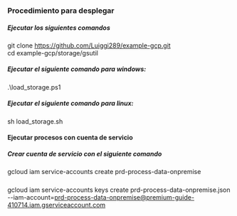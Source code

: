 ### Procedimiento para desplegar 

##### Ejecutar los siguientes comandos 

git clone https://github.com/Luiggi289/example-gcp.git  <br />
cd example-gcp/storage/gsutil

##### Ejecutar el siguiente comando para windows:

.\load_storage.ps1

##### Ejecutar el siguiente comando para linux:

sh load_storage.sh

#### Ejecutar procesos con cuenta de servicio

##### Crear cuenta de servicio con el siguiente comando

gcloud iam service-accounts create prd-process-data-onpremise

##### 

gcloud iam service-accounts keys create prd-process-data-onpremise.json --iam-account=prd-process-data-onpremise@premium-guide-410714.iam.gserviceaccount.com


